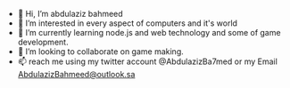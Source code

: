 - 👋 Hi, I’m abdulaziz bahmeed
- 👀 I’m interested in every aspect of computers and it's world
- 🌱 I’m currently learning node.js and web technology and some of game development.
- 💞️ I’m looking to collaborate on game making.
- 📫 reach me using my twitter account @AbdulazizBa7med or my Email AbdulazizBahmeed@outlook.sa

<!---
azooz979/azooz979 is a ✨ special ✨ repository because its `README.md` (this file) appears on your GitHub profile.
You can click the Preview link to take a look at your changes.
--->
